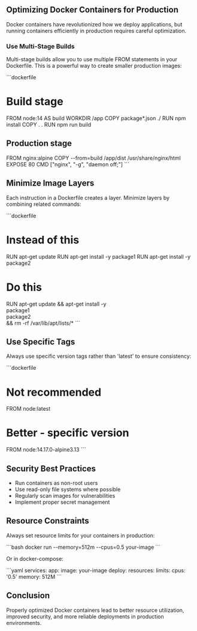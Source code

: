 ## Optimizing Docker Containers for Production

Docker containers have revolutionized how we deploy applications, but running containers efficiently in production requires careful optimization.

### Use Multi-Stage Builds

Multi-stage builds allow you to use multiple FROM statements in your Dockerfile. This is a powerful way to create smaller production images:

\`\`\`dockerfile

# Build stage

FROM node:14 AS build
WORKDIR /app
COPY package\*.json ./
RUN npm install
COPY . .
RUN npm run build

## Production stage

FROM nginx:alpine
COPY --from=build /app/dist /usr/share/nginx/html
EXPOSE 80
CMD ["nginx", "-g", "daemon off;"]
\`\`\`

## Minimize Image Layers

Each instruction in a Dockerfile creates a layer. Minimize layers by combining related commands:

\`\`\`dockerfile

# Instead of this

RUN apt-get update
RUN apt-get install -y package1
RUN apt-get install -y package2

# Do this

RUN apt-get update && apt-get install -y \
 package1 \
 package2 \
 && rm -rf /var/lib/apt/lists/\*
\`\`\`

## Use Specific Tags

Always use specific version tags rather than 'latest' to ensure consistency:

\`\`\`dockerfile

# Not recommended

FROM node:latest

# Better - specific version

FROM node:14.17.0-alpine3.13
\`\`\`

## Security Best Practices

- Run containers as non-root users
- Use read-only file systems where possible
- Regularly scan images for vulnerabilities
- Implement proper secret management

## Resource Constraints

Always set resource limits for your containers in production:

\`\`\`bash
docker run --memory=512m --cpus=0.5 your-image
\`\`\`

Or in docker-compose:

\`\`\`yaml
services:
app:
image: your-image
deploy:
resources:
limits:
cpus: '0.5'
memory: 512M
\`\`\`

## Conclusion

Properly optimized Docker containers lead to better resource utilization, improved security, and more reliable deployments in production environments.
